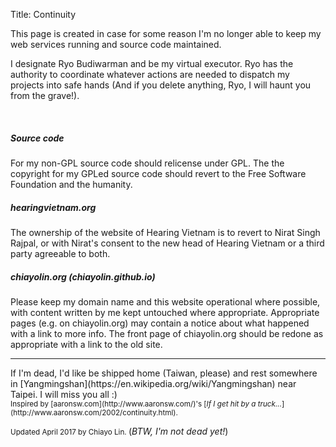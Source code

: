 Title: Continuity

This page is created in case for some reason I'm no longer able to keep my web 
services running and source code maintained.

I designate Ryo Budiwarman and be my virtual executor. Ryo has the authority to 
coordinate whatever actions are needed to dispatch my projects into safe hands
(And if you delete anything, Ryo, I will haunt you from the grave!).

<br/>
<h5><b>Source code</b></h5>
For my non-GPL source code should relicense under GPL. The the copyright for my
GPLed source code should revert to the Free Software Foundation and the humanity.

<br/>
<h5><b>hearingvietnam.org</b></h5>
The ownership of the website of Hearing Vietnam is to revert to Nirat Singh 
Rajpal, or with Nirat's consent to the new head of Hearing Vietnam or a third 
party agreeable to both.

<br/>
<h5><b>chiayolin.org (chiayolin.github.io)</b></h5>
Please keep my domain name and this website operational where possible, with 
content written by me kept untouched where appropriate. Appropriate pages 
(e.g. on chiayolin.org) may contain a notice about what happened with a link to 
more info. The front page of chiayolin.org should be redone as appropriate with 
a link to the old site.
<br/>
<hr/>
If I'm dead, I'd like be shipped home (Taiwan, please) and rest somewhere in 
[Yangmingshan](https://en.wikipedia.org/wiki/Yangmingshan) near Taipei. 
I will miss you all :)

<small>
<br/>
Inspired by [aaronsw.com](http://www.aaronsw.com/)'s
[<i>If I get hit by a truck...</i>](http://www.aaronsw.com/2002/continuity.html).

Updated April 2017 by Chiayo Lin.
</small>
(<i>BTW, I'm not dead yet!</i>)